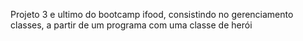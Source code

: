 Projeto 3 e ultimo do bootcamp ifood, consistindo no gerenciamento classes, a partir de um programa com uma classe de herói
